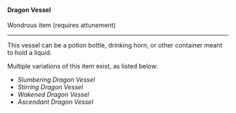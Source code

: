 #### Dragon Vessel

Wondrous item (requires attunement)

---

This vessel can be a potion bottle, drinking horn, or other container meant to hold a liquid.

Multiple variations of this item exist, as listed below:

- *Slumbering Dragon Vessel*
- *Stirring Dragon Vessel*
- *Wakened Dragon Vessel*
- *Ascendant Dragon Vessel*